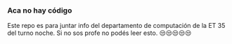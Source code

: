 ### Aca no hay código

Este repo es para juntar info del departamento de computación de la ET 35 del turno noche. Si no sos profe no podés leer esto. 😒😒😒😒😒

